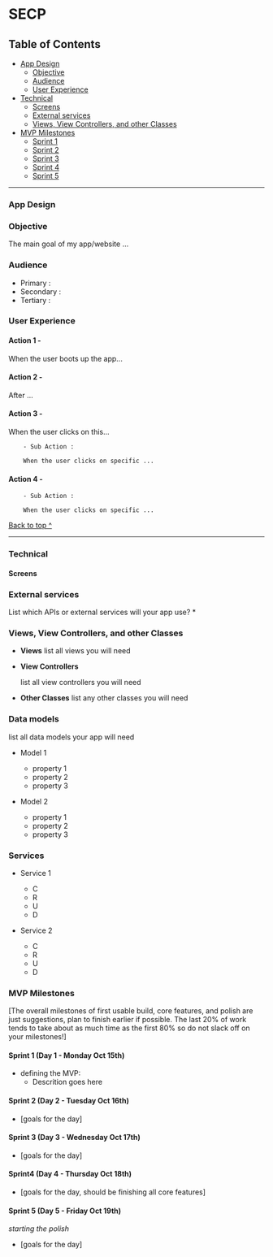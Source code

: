 # SECP

## Table of Contents
  * [App Design](#app-design)
    * [Objective](#objective)
    * [Audience](#audience)
    * [User Experience](#user-experience)
  * [Technical](#technical)
    * [Screens](#Screens)
    * [External services](#external-services)
    * [Views, View Controllers, and other Classes](#Views-View-Controllers-and-other-Classes)
  * [MVP Milestones](#mvp-milestones)
    * [Sprint 1](#Day-1)
    * [Sprint 2](#Day-2)
    * [Sprint 3](#Day-3)
    * [Sprint 4](#Day-4)
    * [Sprint 5](#Day-5)

---

### App Design

### Objective

The main goal of my app/website ...

### Audience
- Primary : 
- Secondary : 
- Tertiary : 


### User Experience

#### Action 1 -   

When the user boots up the app...

#### Action 2 - 

After ...

#### Action 3 - 

When the user clicks on this...
    
        - Sub Action : 
 
        When the user clicks on specific ...


#### Action 4 - 



        - Sub Action : 
 
        When the user clicks on specific ...
[Back to top ^](#)

---

### Technical


#### Screens



### External services
List which APIs or external services will your app use?
* 


### Views, View Controllers, and other Classes
* **Views**
  list all views you will need
  
* **View Controllers**
    
  list all view controllers you will need
 
* **Other Classes**
  list any other classes you will need
  

### Data models

list all data models your app will need
* Model 1
    * property 1
    * property 2
    * property 3
    
* Model 2
    * property 1
    * property 2
    * property 3


### Services
* Service 1 
    * C
    * R
    * U
    * D

* Service 2
    * C
    * R
    * U
    * D



### MVP Milestones
[The overall milestones of first usable build, core features, and polish are just suggestions, plan to finish earlier if possible. The last 20% of work tends to take about as much time as the first 80% so do not slack off on your milestones!]

#### Sprint 1 (Day 1 - Monday Oct 15th)

* defining the MVP:
   * Descrition goes here

#### Sprint 2 (Day 2 - Tuesday Oct 16th)
* [goals for the day]

#### Sprint 3 (Day 3 - Wednesday Oct 17th)
* [goals for the day]

#### Sprint4 (Day 4 - Thursday Oct 18th)
* [goals for the day, should be finishing all core features]

#### Sprint 5 (Day 5 - Friday Oct 19th)
_starting the polish_
* [goals for the day]


